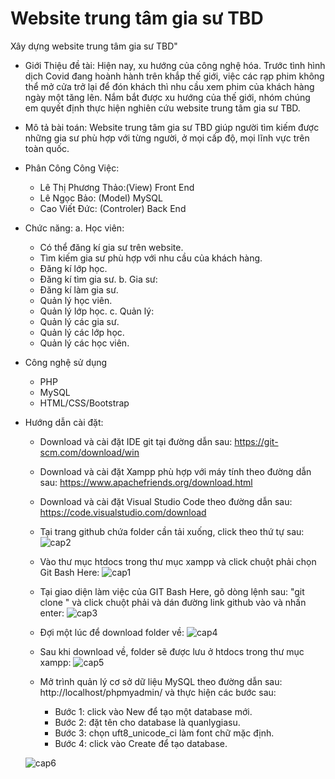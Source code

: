 # Website trung tâm gia sư TBD

Xây dựng website trung tâm gia sư TBD"
* Giới Thiệu đề tài: Hiện nay, xu hướng của công nghệ hóa. Trước tình hình dịch Covid đang hoành hành trên khắp thế giới, việc các rạp phim
  không thể mở cửa trở lại để đón khách thì nhu cầu xem phim của khách hàng ngày một tăng lên. Nắm bắt được xu hướng của thế giới, nhóm chúng em quyết định thực hiện nghiên cứu website trung tâm gia sư TBD.
* Mô tả bài toán: Website trung tâm gia sư TBD giúp người tìm kiếm được những gia sư phù hợp với từng người, ở mọi cấp độ, mọi lĩnh vực trên toàn quốc.
* Phân Công Công Việc:
  - Lê Thị Phương Thảo:(View) Front End
  - Lê Ngọc Bảo: (Model) MySQL
  - Cao Viết Đức: (Controler) Back End
  
* Chức năng:
  a. Học viên:
  + Có thể đăng kí gia sư trên website.
  + Tìm kiếm gia sư phù hợp với nhu cầu của khách hàng.
  + Đăng kí lớp học.
  + Đăng kí tìm gia sư.
  b. Gia sư:
  + Đăng kí làm gia sư.
  + Quản lý học viên.
  + Quản lý lớp học.
  c. Quản lý:
  + Quản lý các gia sư.
  + Quản lý các lớp học.
  + Quản lý các học viên.
* Công nghệ sử dụng
  - PHP
  - MySQL
  - HTML/CSS/Bootstrap

* Hướng dẫn cài đặt:
  - Download và cài đặt IDE git  tại đường dẫn sau: https://git-scm.com/download/win
  - Download và cài đặt Xampp phù hợp với máy tính theo đường dẫn sau: https://www.apachefriends.org/download.html
  - Download và cài đặt Visual Studio Code theo đường dẫn sau: https://code.visualstudio.com/download
  - Tại trang github chứa folder cần tải xuống, click theo thứ tự sau:
  ![cap2](https://user-images.githubusercontent.com/71202592/105790303-a44b0a80-5fb6-11eb-9a88-e735874bc25d.png)
  
  - Vào thư mục htdocs trong thư mục xampp và click chuột phải chọn Git Bash Here:
  ![cap1](https://user-images.githubusercontent.com/71202592/105789191-8ed4e100-5fb4-11eb-9f53-defba67ccd72.png)
  
  - Tại giao diện làm việc của GIT Bash Here, gõ dòng lệnh sau: "git clone " và click chuột phải và dán đường link github vào và nhấn enter:
  ![cap3](https://user-images.githubusercontent.com/71202592/105790778-7e723580-5fb7-11eb-8280-c539e88944e4.png)
  
  - Đợi một lúc để download folder về:
  ![cap4](https://user-images.githubusercontent.com/71202592/105792766-87183b00-5fba-11eb-8dbe-090f78452317.png)
  
  - Sau khi download về, folder sẽ được lưu ở htdocs trong thư mục xampp:
  ![cap5](https://user-images.githubusercontent.com/71202592/105792942-d5c5d500-5fba-11eb-8e67-4ca125344ca5.png)
  
  - Mở trình quản lý cơ sở dữ liệu MySQL theo đường dẫn sau: http://localhost/phpmyadmin/ và thực hiện các bước sau:
    + Bước 1: click vào New để tạo một database mới.
    + Bước 2: đặt tên cho database là quanlygiasu.
    + Bước 3: chọn uft8_unicode_ci làm font chữ mặc định.
    + Bước 4: click vào Create để tạo database.
   
   ![cap6](https://user-images.githubusercontent.com/71202592/105793845-71a41080-5fbc-11eb-9d44-107eb3b8fd9d.png)
   
   
  
  
